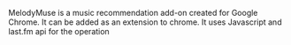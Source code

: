 MelodyMuse is a music recommendation add-on created for Google Chrome. It can be added as an extension to chrome. It uses Javascript and last.fm api for the operation 
